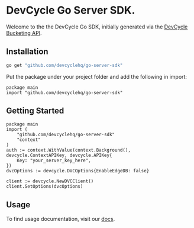 # DevCycle Go Server SDK.

Welcome to the the DevCycle Go SDK, initially generated via the [DevCycle Bucketing API](https://docs.devcycle.com/bucketing-api/#tag/devcycle).

## Installation

```bash
go get "github.com/devcyclehq/go-server-sdk"
```
Put the package under your project folder and add the following in import:
```golang
package main
import "github.com/devcyclehq/go-server-sdk"
```

## Getting Started

```golang
package main 
import (
    "github.com/devcyclehq/go-server-sdk"
    "context"
)
auth := context.WithValue(context.Background(), devcycle.ContextAPIKey, devcycle.APIKey{
    Key: "your_server_key_here",
})
dvcOptions := devcycle.DVCOptions{EnableEdgeDB: false}

client := devcycle.NewDVCClient()
client.SetOptions(dvcOptions)
```

## Usage

To find usage documentation, visit our [docs](https://docs.devcycle.com/docs/sdk/server-side-sdks/go#usage).